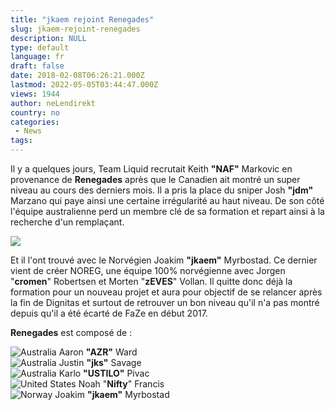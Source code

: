 ```yaml
---
title: "jkaem rejoint Renegades"
slug: jkaem-rejoint-renegades
description: NULL
type: default
language: fr
draft: false
date: 2018-02-08T06:26:21.000Z
lastmod: 2022-05-05T03:44:47.000Z
views: 1944
author: neLendirekt
country: no
categories:
 - News
tags:
---
```

Il y a quelques jours, Team Liquid recrutait Keith **"NAF"** Markovic en provenance de **Renegades** après que le Canadien ait montré un super niveau au cours des derniers mois. Il a pris la place du sniper Josh **"jdm"** Marzano qui paye ainsi une certaine irrégularité au haut niveau. De son côté l'équipe australienne perd un membre clé de sa formation et repart ainsi à la recherche d'un remplaçant.

![](https://flickshot-ue.s3.eu-west-2.amazonaws.com/flickshot/article/5a69acbfc464b/images/ylVsSDFNMrDUIa7SHv2v7mBCJRhjtktm2lC4OJJa.jpeg)  

Et il l'ont trouvé avec le Norvégien Joakim **"jkaem"** Myrbostad. Ce dernier vient de créer NOREG, une équipe 100% norvégienne avec Jorgen "**cromen**" Robertsen et Morten "**zEVES**" Vollan. Il quitte donc déjà la formation pour un nouveau projet et aura pour objectif de se relancer après la fin de Dignitas et surtout de retrouver un bon niveau qu'il n'a pas montré depuis qu'il a été écarté de FaZe en début 2017.

**Renegades** est composé de :

![Australia](/images/countries/au.svg)⁠ Aaron **"AZR"** Ward  
![Australia](/images/countries/au.svg)⁠ Justin **"jks"** Savage  
![Australia](/images/countries/au.svg)⁠ Karlo **"USTILO"** Pivac  
![United States](/images/countries/us.svg)⁠ Noah "**Nifty**" Francis  
![Norway](/images/countries/no.svg)⁠ Joakim **"jkaem"** Myrbostad
